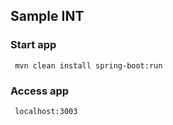 ## Sample INT

### Start app

     mvn clean install spring-boot:run

### Access app

     localhost:3003